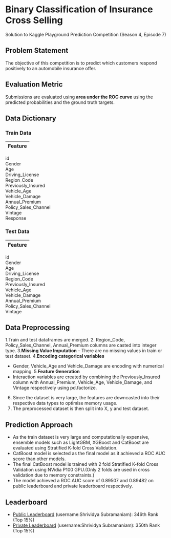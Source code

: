 # Binary Classification of Insurance Cross Selling
 Solution to Kaggle Playground Prediction Competition (Season 4, Episode 7)


## Problem Statement
The objective of this competition is to predict which customers respond positively to an automobile insurance offer.


## Evaluation Metric
Submissions are evaluated using **area under the ROC curve** using the predicted probabilities and the ground truth targets.


## Data Dictionary

### Train Data
Feature |
--- | 
id                    
Gender                 
Age                   
Driving_License         
Region_Code           
Previously_Insured     
Vehicle_Age          
Vehicle_Damage         
Annual_Premium        
Policy_Sales_Channel  
Vintage               
Response     

### Test Data
Feature |
--- |
id                    
Gender                 
Age                   
Driving_License         
Region_Code           
Previously_Insured     
Vehicle_Age          
Vehicle_Damage         
Annual_Premium        
Policy_Sales_Channel  
Vintage 


## Data Preprocessing
1.Train and test dataframes are merged.
2. Region_Code, Policy_Sales_Channel, Annual_Premium columns are casted into integer type. 
3.**Missing Value Imputation** – There are no missing values in train or test dataset.
4.**Encoding categorical variables**
- Gender, Vehicle_Age and Vehicle_Damage are encoding with numerical mapping.
5.**Feature Generation**
- Interaction variables are created by combining the Previously_Insured column with Annual_Premium, Vehicle_Age, Vehicle_Damage, and Vintage respectively using pd.factorize.
6. Since the dataset is very large, the features are downcasted into their respective data types to optimise memory usage.
7. The preprocessed dataset is then split into X, y and test dataset. 


## Prediction Approach
- As the train dataset is very large and computationally expensive, ensemble models such as LightGBM, XGBoost and CatBoost are evaluated using Stratified K-fold Cross Validation.
- CatBoost model is selected as the final model as it achieved a ROC AUC score than other models.
- The final CatBoost model is trained with 2 fold Stratified K-fold Cross Validation using NVidia P100 GPU.(Only 2 folds are used in cross validation due to memory constraints.)
- The model achieved a ROC AUC score of 0.89507 and 0.89482 on public leaderboard and private leaderboard respectively. 


## Leaderboard
- [Public Leaderboard](https://www.kaggle.com/competitions/playground-series-s4e7/leaderboard?tab=public) (username:Shrividya Subramaniam): 346th Rank (Top 15%)
- [Private Leaderboard](https://www.kaggle.com/competitions/playground-series-s4e7/leaderboard?) (username:Shrividya Subramaniam): 350th Rank (Top 15%)
